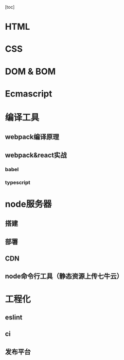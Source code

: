[toc]

# HTML
# CSS
# DOM & BOM
# Ecmascript
# 编译工具
## webpack编译原理
## webpack&react实战
### babel
### typescript
# node服务器
## 搭建
## 部署
## CDN
## node命令行工具（静态资源上传七牛云）
# 工程化
## eslint
## ci
## 发布平台


